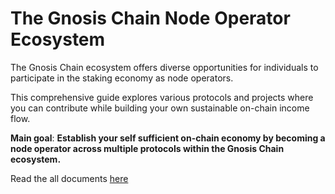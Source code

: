 # The Gnosis Chain Node Operator Ecosystem

The Gnosis Chain ecosystem offers diverse opportunities for individuals to participate in the staking economy as node operators. 

This comprehensive guide explores various protocols and projects where you can contribute while building your own sustainable on-chain income flow.

**Main goal**: **Establish your self sufficient on-chain economy by becoming a node operator across multiple protocols within the Gnosis Chain ecosystem.**

Read the all documents [here]([https://www.gnosischain.com](https://github.com/0xarmagan/The-Gnosis-Chain-Node-Operator-Ecosystem)/)
